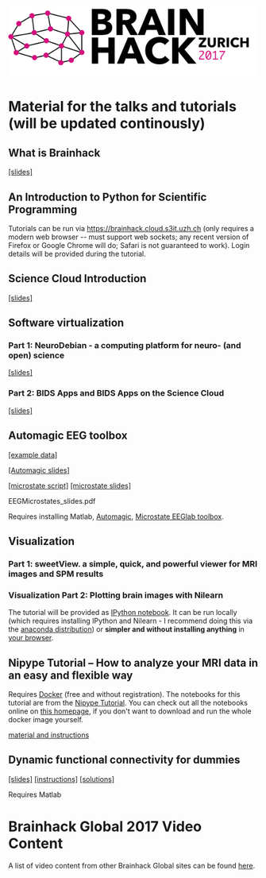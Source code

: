 ![](images/Brainhack_Zurich_2017.png)
# Material for the talks and tutorials (will be updated continously)

## What is Brainhack
[\[slides\]](https://docs.google.com/presentation/d/1bt-sMmYbjCF5kzqH2pUcjRLLpQFtDOrxLRDr5BG6cMk/edit#slide=id.g1cf6b027c2_0_209)

## An Introduction to Python for Scientific Programming
Tutorials can be run via https://brainhack.cloud.s3it.uzh.ch (only requires a modern web browser -- must support web sockets; any recent version of Firefox or Google Chrome will do; Safari is not guaranteed to work). Login details will be provided during the tutorial.


## Science Cloud Introduction

[\[slides\]](https://github.com/DynAge/brainhack-zh/raw/master/misc/ScienceCloudIntroduction.pdf)

## Software virtualization
### Part 1: NeuroDebian - a computing platform for neuro- (and open) science
[\[slides\]](https://github.com/DynAge/brainhack-zh/raw/master/misc/NeuroDebianBrainhack_jo.pdf)


### Part 2: BIDS Apps and BIDS Apps on the Science Cloud
[\[slides\]](https://docs.google.com/presentation/d/1gMB3LyjEx7UtECKnSfrTcW9EqWvfSt6wL6KpJuypFn0/edit?usp=sharing)

## Automagic EEG toolbox
[\[example data\]](https://www.dropbox.com/s/ff4lx9m6mj871at/AutomagicData.zip?dl=0)

[\[Automagic slides\]](https://github.com/DynAge/brainhack-zh/blob/master/misc/Brainhack_Automagic_Final_compressed.pdf)


[\[microstate script\]](https://github.com/DynAge/brainhack-zh/blob/master/misc/MicrostateBrainHackSingle.m)
[\[microstate slides\]](https://github.com/DynAge/brainhack-zh/blob/master/misc/EEGMicrostates_slides.pdf)

EEGMicrostates_slides.pdf

Requires installing Matlab, [Automagic](https://github.com/amirrezaw/automagic),
[Microstate EEGlab toolbox](https://github.com/atpoulsen/Microstate-EEGlab-toolbox).


## Visualization

### Part 1: sweetView. a simple, quick, and powerful viewer for MRI images and SPM results


### Visualization Part 2: Plotting brain images with Nilearn
The tutorial will be provided as [IPython notebook](https://github.com/fliem/nilearn_tutorials/blob/master/2_0_visualization_of_brain_images_simple.ipynb).
It can be run locally (which requires installing IPython and Nilearn - I recommend doing this via the [anaconda distribution](http://www.continuum.io/downloads))
or **simpler and without installing anything** in [your browser](https://brainhack.cloud.s3it.uzh.ch).


## Nipype Tutorial – How to analyze your MRI data in an easy and flexible way
Requires [Docker](https://www.docker.com/products/overview) (free and without registration).
The notebooks for this tutorial are from the
[Nipype Tutorial](https://github.com/miykael/nipype_tutorial).
You can check out all the notebooks online on
[this homepage](https://miykael.github.io/nipype_tutorial/),
if you don't want to download and run the whole docker image yourself.

[material and instructions](https://github.com/miykael/nipype_course)

## Dynamic functional connectivity for dummies
[\[slides\]](http://miplab.epfl.ch/media/BrainHack.pdf)
[\[instructions\]](https://github.com/DynAge/brainhack-zh/blob/master/misc/Brainhack_dynConn_Instructions.pdf)
[\[solutions\]](https://github.com/DynAge/brainhack-zh/blob/master/misc/Brainhack_dynConn_Solutions.pdf)



Requires Matlab



# Brainhack Global 2017 Video Content
A list of video content from other Brainhack Global sites can be found
[here](https://hackpad.com/Brainhack-Global-2017-Video-Content-ZP53JJlhGyJ).
